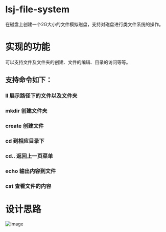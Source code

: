 # lsj-file-system
在磁盘上创建一个2G大小的文件模拟磁盘，支持对磁盘进行类文件系统的操作。

# 实现的功能
可以支持文件及文件夹的创建、文件的编辑、目录的访问等等。

## 支持命令如下：
### ll 展示路径下的文件以及文件夹
### mkdir 创建文件夹
### create 创建文件
### cd 到相应目录下
### cd.. 返回上一页菜单
### echo 输出内容到文件
### cat 查看文件的内容

# 设计思路

![image](https://user-images.githubusercontent.com/72533782/116387866-d5ed9f00-a84d-11eb-8939-6cce8d2b9bb2.png)

